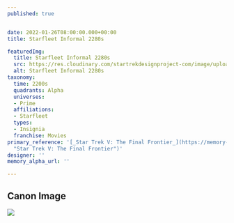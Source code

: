 ```yaml
---
published: true


date: 2022-01-26T08:00:00.000+00:00
title: Starfleet Informal 2280s

featuredImg:
  title: Starfleet Informal 2280s
  src: https://res.cloudinary.com/startrekdesignproject-com/image/upload/v1643240848/Starfleet-Informal-2280s.png
  alt: Starfleet Informal 2280s
taxonomy:
  time: 2200s
  quadrants: Alpha
  universes:
  - Prime
  affiliations:
  - Starfleet
  types:
  - Insignia
  franchise: Movies
primary_reference: '[_Star Trek V: The Final Frontier_](https://memory-alpha.fandom.com/wiki/Star_Trek_V:_The_Final_Frontier
  "Star Trek V: The Final Frontier")'
designer: ''
memory_alpha_url: ''

---
```

## Canon Image

![](https://res.cloudinary.com/startrekdesignproject-com/image/upload/v1643240848/Starfleet-Informal-2280s_ST5.jpg)
